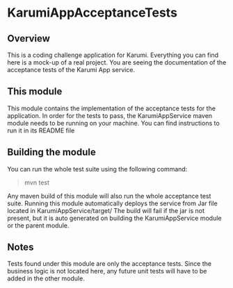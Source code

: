 # KarumiAppAcceptanceTests

## Overview

This is a coding challenge application for Karumi. Everything you can find here is a mock-up of a real project.
You are seeing the documentation of the acceptance tests of the Karumi App service.

## This module

This module contains the implementation of the acceptance tests for the application.
In order for the tests to pass, the KarumiAppService maven module needs to be running on your machine.
You can find instructions to run it in its README file

## Building the module

You can run the whole test suite using the following command:

> mvn test

Any maven build of this module will also run the whole acceptance test suite.
Running this module automatically deploys the service from Jar file located in KarumiAppService/target/
The build will fail if the jar is not present, but it is auto generated on building the KarumiAppService module or the parent module.



## Notes

Tests found under this module are only the acceptance tests. Since the business logic is not located here, any future unit tests will have to be added in the other module.
